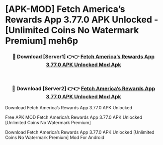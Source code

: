 # [APK-MOD] Fetch  America’s Rewards App 3.77.0 APK Unlocked - [Unlimited Coins No Watermark Premium] meh6p



<div align="center">
<h3>🔴 Download [Server1] 👉👉 <a href="https://momento.my/?title=Fetch__America’s_Rewards_App_3.77.0_APK_Unlocked">Fetch  America’s Rewards App 3.77.0 APK Unlocked Mod Apk</a></h3><br>

<h3>🔴 Download [Server2] 👉👉 <a href="https://momento.my/?title=Fetch__America’s_Rewards_App_3.77.0_APK_Unlocked">Fetch  America’s Rewards App 3.77.0 APK Unlocked Mod Apk</a></h3>
</div>



Download Fetch  America’s Rewards App 3.77.0 APK Unlocked 

Free APK MOD Fetch  America’s Rewards App 3.77.0 APK Unlocked [Unlimited Coins No Watermark Premium]

Download Fetch  America’s Rewards App 3.77.0 APK Unlocked [Unlimited Coins No Watermark Premium] Mod For Android
